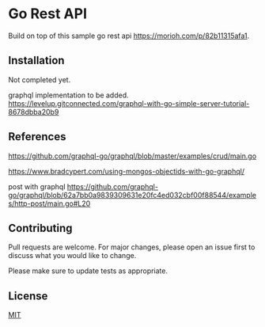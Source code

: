 # Go Rest API

Build on top of this sample go rest api https://morioh.com/p/82b11315afa1.

## Installation

Not completed yet.

graphql implementation to be added.
https://levelup.gitconnected.com/graphql-with-go-simple-server-tutorial-8678dbba20b9

## References

https://github.com/graphql-go/graphql/blob/master/examples/crud/main.go

https://www.bradcypert.com/using-mongos-objectids-with-go-graphql/

post with graphql
https://github.com/graphql-go/graphql/blob/62a7bb0a9839309631e20fc4ed032cbf00f88544/examples/http-post/main.go#L20

## Contributing

Pull requests are welcome. For major changes, please open an issue first to discuss what you would like to change.

Please make sure to update tests as appropriate.

## License

[MIT](https://choosealicense.com/licenses/mit/)